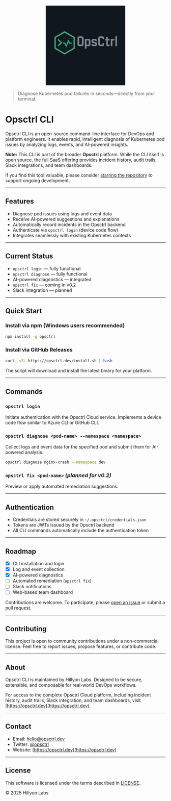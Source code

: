 <p align="center">
  <img src="assets/logo.png" alt="OpsCtrl Logo" width="250" />
</p>

> Diagnose Kubernetes pod failures in seconds—directly from your terminal.

# Opsctrl CLI

Opsctrl CLI is an open-source command-line interface for DevOps and platform engineers. It enables rapid, intelligent diagnosis of Kubernetes pod issues by analyzing logs, events, and AI-powered insights.

**Note:** This CLI is part of the broader **Opsctrl** platform. While the CLI itself is open source, the full SaaS offering provides incident history, audit trails, Slack integrations, and team dashboards.

If you find this tool valuable, please consider [starring the repository](https://github.com/Hillyon-Labs/opsctrl_cli) to support ongoing development.

---

## Features

- Diagnose pod issues using logs and event data
- Receive AI-powered suggestions and explanations
- Automatically record incidents in the Opsctrl backend
- Authenticate via `opsctrl login` (device code flow)
- Integrates seamlessly with existing Kubernetes contexts

---

## Current Status

- `opsctrl login` — fully functional
- `opsctrl diagnose` — fully functional
- AI-powered diagnostics — integrated
- `opsctrl fix` — coming in v0.2
- Slack integration — planned

---

## Quick Start

### Install via npm (Windows users recommended)

```bash
npm install -g opsctrl
```

### Install via GitHub Releases

```bash
curl -sSL https://opsctrl.dev/install.sh | bash
```

The script will download and install the latest binary for your platform.

---

## Commands

### `opsctrl login`

Initiate authentication with the Opsctrl Cloud service. Implements a device code flow similar to Azure CLI or GitHub CLI.

### `opsctrl diagnose <pod-name> --namespace <namespace>`

Collect logs and event data for the specified pod and submit them for AI-powered analysis.

```bash
opsctrl diagnose nginx-crash --namespace dev
```

### `opsctrl fix <pod-name>` _(planned for v0.2)_

Preview or apply automated remediation suggestions.

---

## Authentication

- Credentials are stored securely in `~/.opsctrl/credentials.json`
- Tokens are JWTs issued by the Opsctrl backend
- All CLI commands automatically include the authentication token

---

## Roadmap

- [x] CLI installation and login
- [x] Log and event collection
- [x] AI-powered diagnostics
- [ ] Automated remediation (`opsctrl fix`)
- [ ] Slack notifications
- [ ] Web-based team dashboard

Contributions are welcome. To participate, please [open an issue](https://github.com/Hillyon-Labs/opsctrl_cli/issues) or submit a pull request.

---

## Contributing

This project is open to community contributions under a non-commercial license. Feel free to report issues, propose features, or contribute code.

---

## About

Opsctrl CLI is maintained by Hillyon Labs. Designed to be secure, extensible, and composable for real-world DevOps workflows.

For access to the complete Opsctrl Cloud platform, including incident history, audit trails, Slack integration, and team dashboards, visit [https://opsctrl.dev](https://opsctrl.dev).

---

## Contact

- Email: [hello@opsctrl.dev](mailto:hello@opsctrl.dev)
- Twitter: [@opsctrl](https://twitter.com/opsctrl)
- Website: [https://opsctrl.dev](https://opsctrl.dev)

---

## License

This software is licensed under the terms described in [LICENSE](./LICENSE).

© 2025 Hillyon Labs
